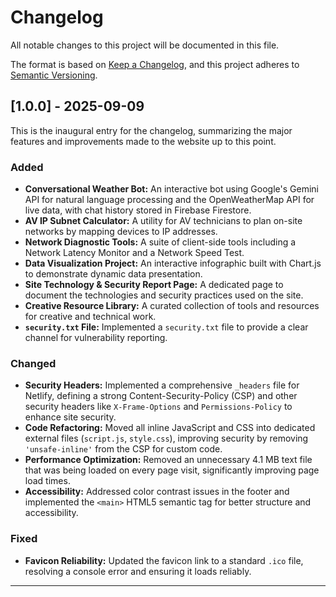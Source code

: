 
# Changelog

All notable changes to this project will be documented in this file.

The format is based on [Keep a Changelog](https://keepachangelog.com/en/1.0.0/), and this project adheres to [Semantic Versioning](https://semver.org/spec/v2.0.0.html).

## [1.0.0] - 2025-09-09

This is the inaugural entry for the changelog, summarizing the major features and improvements made to the website up to this point.

### Added

* **Conversational Weather Bot:** An interactive bot using Google's Gemini API for natural language processing and the OpenWeatherMap API for live data, with chat history stored in Firebase Firestore.
* **AV IP Subnet Calculator:** A utility for AV technicians to plan on-site networks by mapping devices to IP addresses.
* **Network Diagnostic Tools:** A suite of client-side tools including a Network Latency Monitor and a Network Speed Test.
* **Data Visualization Project:** An interactive infographic built with Chart.js to demonstrate dynamic data presentation.
* **Site Technology & Security Report Page:** A dedicated page to document the technologies and security practices used on the site.
* **Creative Resource Library:** A curated collection of tools and resources for creative and technical work.
* **`security.txt` File:** Implemented a `security.txt` file to provide a clear channel for vulnerability reporting.

### Changed

* **Security Headers:** Implemented a comprehensive `_headers` file for Netlify, defining a strong Content-Security-Policy (CSP) and other security headers like `X-Frame-Options` and `Permissions-Policy` to enhance site security.
* **Code Refactoring:** Moved all inline JavaScript and CSS into dedicated external files (`script.js`, `style.css`), improving security by removing `'unsafe-inline'` from the CSP for custom code.
* **Performance Optimization:** Removed an unnecessary 4.1 MB text file that was being loaded on every page visit, significantly improving page load times.
* **Accessibility:** Addressed color contrast issues in the footer and implemented the `<main>` HTML5 semantic tag for better structure and accessibility.

### Fixed

* **Favicon Reliability:** Updated the favicon link to a standard `.ico` file, resolving a console error and ensuring it loads reliably.

---

